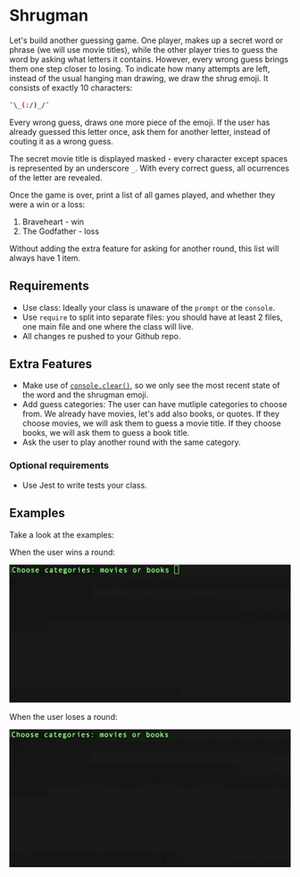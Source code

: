 # Shrugman

Let's build another guessing game.
One player, makes up a secret word or phrase (we will use movie titles), while the other player tries to guess the word by asking what letters it contains.
However, every wrong guess brings them one step closer to losing.
To indicate how many attempts are left, instead of the usual hanging man drawing, we draw the shrug emoji. It consists of exactly 10 characters:

```bash
¯\_(:/)_/¯
```

Every wrong guess, draws one more piece of the emoji.
If the user has already guessed this letter once, ask them for another letter, instead of couting it as a wrong guess.

The secret movie title is displayed masked - every character except spaces is represented by an underscore `_`. With every correct guess, all ocurrences of the letter are revealed.

Once the game is over, print a list of all games played, and whether they were a win or a loss: 

1. Braveheart - win
2. The Godfather - loss

Without adding the extra feature for asking for another round, this list will always have 1 item.

## Requirements

- Use class: Ideally your class is unaware of the `prompt` or the `console`.
- Use `require` to split into separate files: you should have at least 2 files, one main file and one where the class will live.
- All changes re pushed to your Github repo.

## Extra Features

- Make use of [`console.clear()`](https://www.geeksforgeeks.org/node-js-console-clear-method/), so we only see the most recent state of the word and the shrugman emoji.
- Add guess categories: The user can have mutliple categories to choose from. We already have movies, let's add also books, or quotes. If they choose movies, we will ask them to guess a movie title. If they choose books, we will ask them to guess a book title.
- Ask the user to play another round with the same category.

### Optional requirements

- Use Jest to write tests your class.


## Examples

Take a look at the examples:

When the user wins a round: 

![example win](example.gif)

When the user loses a round: 

![example loss](example-loss.gif)
